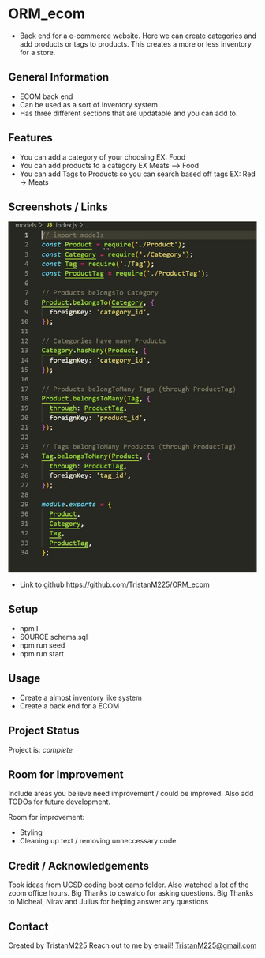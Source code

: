 # ORM_ecom
- Back end for a e-commerce website. Here we can create categories and add products or tags to products. This creates a more or less inventory for a store. 




## General Information
- ECOM back end
- Can be used as a sort of Inventory system.
- Has three different sections that are updatable and you can add to.



## Features
- You can add a category of your choosing EX: Food
- You can add products to a category EX Meats --> Food
- You can add Tags to Products so you can search based off tags EX: Red -> Meats



## Screenshots / Links
![Screenshot of project](./assets/images/ECOMpic.JPG)

- Link to github
https://github.com/TristanM225/ORM_ecom



## Setup
- npm I
- SOURCE schema.sql
- npm run seed
- npm run start

## Usage
- Create a almost inventory like system 
- Create a back end for a ECOM


## Project Status
Project is: _complete_ 


## Room for Improvement
Include areas you believe need improvement / could be improved. Also add TODOs for future development.

Room for improvement:
- Styling
- Cleaning up text / removing unneccessary code


## Credit / Acknowledgements 
Took ideas from UCSD coding boot camp folder. 
Also watched a lot of the zoom office hours. Big Thanks to oswaldo for asking questions.
Big Thanks to Micheal, Nirav and Julius for helping answer any questions


## Contact
Created by TristanM225 Reach out to me by email! TristanM225@gmail.com

